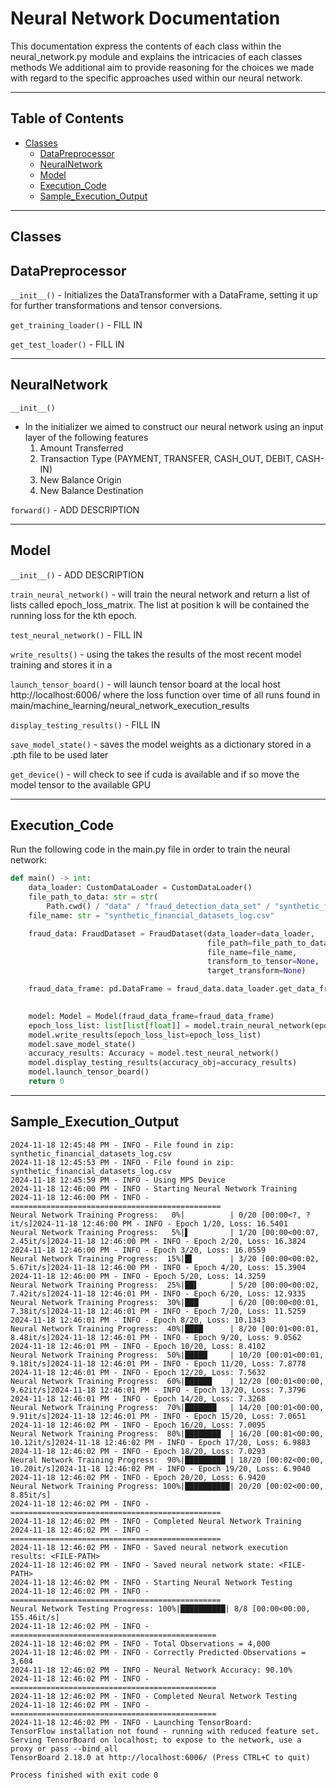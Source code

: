 # Neural Network Documentation

<p>
This documentation express the contents of each class within the 
neural_network.py module and explains the intricacies of each classes methods
We additional aim to provide reasoning for the choices we made 
with regard to the specific approaches used within our neural network.
</p>

---

## Table of Contents

- [Classes](#Classes)
    - [DataPreprocessor](#DataPreprocessor)
    - [NeuralNetwork](#NeuralNetwork)
    - [Model](#Model)
    - [Execution_Code](#Execution_Code)
    - [Sample_Execution_Output](#Sample_Execution_Output)

---

## Classes


## DataPreprocessor


`__init__()` - Initializes the DataTransformer with a DataFrame, setting it up for further transformations and tensor
conversions.

`get_training_loader()` - FILL IN

`get_test_loader()` - FILL IN

---

## NeuralNetwork


`__init__()`

- In the initializer we aimed to construct our neural network using an input layer of the following features
    1. Amount Transferred
    2. Transaction Type (PAYMENT, TRANSFER, CASH_OUT, DEBIT, CASH-IN)
    3. New Balance Origin
    4. New Balance Destination

`forward()` - ADD DESCRIPTION

---

## Model

`__init__()` - ADD DESCRIPTION

`train_neural_network()` - will train the neural network and return a list of lists called epoch_loss_matrix. The list
at position k will be contained the running loss for the kth epoch.

`test_neural_network()` - FILL IN

`write_results()` - using the takes the results of the most recent model training and stores it in a

`launch_tensor_board()` - will launch tensor board at the local host http://localhost:6006/ where the loss function over
time of all runs found in main/machine_learning/neural_network_execution_results

`display_testing_results()` - FILL IN

`save_model_state()` - saves the model weights as a dictionary stored in a .pth file to be used later

`get_device()` - will check to see if cuda is available and if so move the model tensor to the available GPU

---

## Execution_Code

<p>
Run the following code in the main.py file in order to train the neural network:
</p>

```python
def main() -> int:
    data_loader: CustomDataLoader = CustomDataLoader()
    file_path_to_data: str = str(
        Path.cwd() / "data" / "fraud_detection_data_set" / "synthetic_financial_datasets_log.zip")
    file_name: str = "synthetic_financial_datasets_log.csv"

    fraud_data: FraudDataset = FraudDataset(data_loader=data_loader,
                                            file_path=file_path_to_data,
                                            file_name=file_name,
                                            transform_to_tensor=None,
                                            target_transform=None)

    fraud_data_frame: pd.DataFrame = fraud_data.data_loader.get_data_frame_from_zip_file(file_path=file_path_to_data,
                                                                                         file_name=file_name)

    model: Model = Model(fraud_data_frame=fraud_data_frame)
    epoch_loss_list: list[list[float]] = model.train_neural_network(epochs=20)
    model.write_results(epoch_loss_list=epoch_loss_list)
    model.save_model_state()
    accuracy_results: Accuracy = model.test_neural_network()
    model.display_testing_results(accuracy_obj=accuracy_results)
    model.launch_tensor_board()
    return 0
```

---

## Sample_Execution_Output

```
2024-11-18 12:45:48 PM - INFO - File found in zip: synthetic_financial_datasets_log.csv
2024-11-18 12:45:53 PM - INFO - File found in zip: synthetic_financial_datasets_log.csv
2024-11-18 12:45:59 PM - INFO - Using MPS Device
2024-11-18 12:46:00 PM - INFO - Starting Neural Network Training
2024-11-18 12:46:00 PM - INFO - ===============================================
Neural Network Training Progress:   0%|          | 0/20 [00:00<?, ?it/s]2024-11-18 12:46:00 PM - INFO - Epoch 1/20, Loss: 16.5401
Neural Network Training Progress:   5%|▌         | 1/20 [00:00<00:07,  2.45it/s]2024-11-18 12:46:00 PM - INFO - Epoch 2/20, Loss: 16.3824
2024-11-18 12:46:00 PM - INFO - Epoch 3/20, Loss: 16.0559
Neural Network Training Progress:  15%|█▌        | 3/20 [00:00<00:02,  5.67it/s]2024-11-18 12:46:00 PM - INFO - Epoch 4/20, Loss: 15.3904
2024-11-18 12:46:00 PM - INFO - Epoch 5/20, Loss: 14.3259
Neural Network Training Progress:  25%|██▌       | 5/20 [00:00<00:02,  7.42it/s]2024-11-18 12:46:01 PM - INFO - Epoch 6/20, Loss: 12.9335
Neural Network Training Progress:  30%|███       | 6/20 [00:00<00:01,  7.38it/s]2024-11-18 12:46:01 PM - INFO - Epoch 7/20, Loss: 11.5259
2024-11-18 12:46:01 PM - INFO - Epoch 8/20, Loss: 10.1343
Neural Network Training Progress:  40%|████      | 8/20 [00:01<00:01,  8.48it/s]2024-11-18 12:46:01 PM - INFO - Epoch 9/20, Loss: 9.0562
2024-11-18 12:46:01 PM - INFO - Epoch 10/20, Loss: 8.4102
Neural Network Training Progress:  50%|█████     | 10/20 [00:01<00:01,  9.18it/s]2024-11-18 12:46:01 PM - INFO - Epoch 11/20, Loss: 7.8778
2024-11-18 12:46:01 PM - INFO - Epoch 12/20, Loss: 7.5632
Neural Network Training Progress:  60%|██████    | 12/20 [00:01<00:00,  9.62it/s]2024-11-18 12:46:01 PM - INFO - Epoch 13/20, Loss: 7.3796
2024-11-18 12:46:01 PM - INFO - Epoch 14/20, Loss: 7.3268
Neural Network Training Progress:  70%|███████   | 14/20 [00:01<00:00,  9.91it/s]2024-11-18 12:46:01 PM - INFO - Epoch 15/20, Loss: 7.0651
2024-11-18 12:46:02 PM - INFO - Epoch 16/20, Loss: 7.0095
Neural Network Training Progress:  80%|████████  | 16/20 [00:01<00:00, 10.12it/s]2024-11-18 12:46:02 PM - INFO - Epoch 17/20, Loss: 6.9883
2024-11-18 12:46:02 PM - INFO - Epoch 18/20, Loss: 7.0293
Neural Network Training Progress:  90%|█████████ | 18/20 [00:02<00:00, 10.20it/s]2024-11-18 12:46:02 PM - INFO - Epoch 19/20, Loss: 6.9040
2024-11-18 12:46:02 PM - INFO - Epoch 20/20, Loss: 6.9420
Neural Network Training Progress: 100%|██████████| 20/20 [00:02<00:00,  8.85it/s]
2024-11-18 12:46:02 PM - INFO - ===============================================
2024-11-18 12:46:02 PM - INFO - Completed Neural Network Training
2024-11-18 12:46:02 PM - INFO - ===============================================
2024-11-18 12:46:02 PM - INFO - Saved neural network execution results: <FILE-PATH>
2024-11-18 12:46:02 PM - INFO - Saved neural network state: <FILE-PATH>
2024-11-18 12:46:02 PM - INFO - Starting Neural Network Testing
2024-11-18 12:46:02 PM - INFO - ===============================================
Neural Network Testing Progress: 100%|██████████| 8/8 [00:00<00:00, 155.46it/s]
2024-11-18 12:46:02 PM - INFO - ==============================================
2024-11-18 12:46:02 PM - INFO - Total Observations = 4,000
2024-11-18 12:46:02 PM - INFO - Correctly Predicted Observations = 3,604
2024-11-18 12:46:02 PM - INFO - Neural Network Accuracy: 90.10%
2024-11-18 12:46:02 PM - INFO - ==============================================
2024-11-18 12:46:02 PM - INFO - Completed Neural Network Testing
2024-11-18 12:46:02 PM - INFO - ==============================================
2024-11-18 12:46:02 PM - INFO - Launching TensorBoard:
TensorFlow installation not found - running with reduced feature set.
Serving TensorBoard on localhost; to expose to the network, use a proxy or pass --bind_all
TensorBoard 2.18.0 at http://localhost:6006/ (Press CTRL+C to quit)

Process finished with exit code 0
```